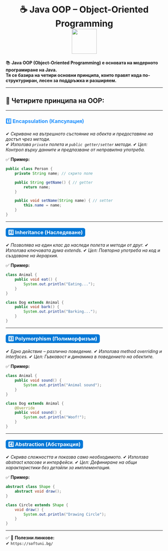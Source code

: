 <h1 align="center">
  ☕ Java OOP – Object-Oriented Programming  
  <br>
  <img src="https://media.giphy.com/media/du3J3cXyzhj75IOgvA/giphy.gif" width="80">
</h1>

📚 **Java OOP (Object-Oriented Programming) е основата на модерното програмиране на Java.  
Тя се базира на четири основни принципа, които правят кода по-структуриран, лесен за поддръжка и разширяем.**  

---

## 🔑 Четирите принципа на OOP:

---

### <span style="color:#1E90FF; font-weight:bold;">1️⃣ Encapsulation (Капсулация)</span>

✔ *Скриване на вътрешното състояние на обекта и предоставяне на достъп чрез методи.*  
✔ *Използва `private` полета и `public getter/setter` методи.* 
✔ *Цел: Контрол върху данните и предпазване от неправилна употреба.* 

✅ **Пример:**
```java
public class Person {
    private String name; // скрито поле

    public String getName() { // getter
        return name;
    }

    public void setName(String name) { // setter
        this.name = name;
    }
}

```
---

### <span style="background:#0078d7; color:white; padding:4px 8px; border-radius:6px;"> 2️⃣ Inheritance (Наследяване)</span>

✔ *Позволява на един клас да наследи полета и методи от друг.*
✔ *Използва ключовата дума extends.*
✔ *Цел: Повторна употреба на код и създаване на йерархия.*

✅ **Пример:**
```java
class Animal {
    public void eat() {
        System.out.println("Eating...");
    }
}

class Dog extends Animal {
    public void bark() {
        System.out.println("Barking...");
    }
}
```
---

### <span style="background:#0078d7; color:white; padding:4px 8px; border-radius:6px;"> 3️⃣ Polymorphism (Полиморфизъм)</span>

✔ *Едно действие – различно поведение.*
✔ *Използва method overriding и interfaces.*
✔ *Цел: Гъвкавост и динамика в поведението на обектите.*

✅ **Пример:**
```java
class Animal {
    public void sound() {
        System.out.println("Animal sound");
    }
}

class Dog extends Animal {
    @Override
    public void sound() {
        System.out.println("Woof!");
    }
}

```
---

### <span style="background:#0078d7; color:white; padding:4px 8px; border-radius:6px;"> 4️⃣ Abstraction (Абстракция)</span>

✔ *Скрива сложността и показва само необходимото.*
✔ *Използва abstract класове и интерфейси.*
✔ *Цел: Дефиниране на общи характеристики без детайли за имплементация.*

✅ **Пример:**
```java
abstract class Shape {
    abstract void draw();
}

class Circle extends Shape {
    void draw() {
        System.out.println("Drawing Circle");
    }
}
```
---

✅ 🔗 **Полезни линкове:**  
  ✔ `https://softuni.bg/`
